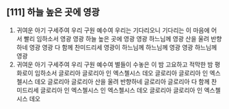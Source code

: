 ## [111] 하늘 높은 곳에 영광

1) 귀여운 아기 구세주여 우리 구원 예수여 우리는 기다리오니 기다리는 이 마음에 어서 빨리 임하소서 영광 영광 하늘 높은 곳에 영광 영광 하느님께 영광 산을 울려 반향하네 영광 영광 다 함께 찬미드리세 영광이 하느님께 하느님께 영광 영광 하느님께 영광  
2) 귀여운 아기 구세주여 우리 구원 예수여 별들이 수놓은 이 밤 고요하고 적막한 밤 평화로이 임하소서 글로리아 글로리아 인 엑스첼시스 데오 글로리아 글로리아 인 엑스첼시스 데오 글로리아 글로리아 산을 울려 반향하네 글로리아 글로리아 다 함께 찬미드리세 글로리아 인 엑스첼시스 인 엑스첼시스 데오 글로리아 글로리아 인 엑스첼시스 데오
